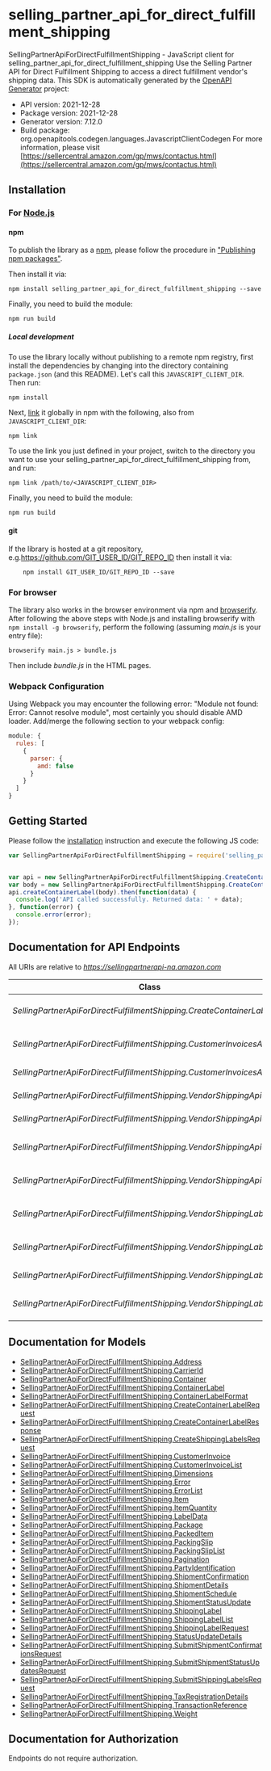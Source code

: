 # selling_partner_api_for_direct_fulfillment_shipping

SellingPartnerApiForDirectFulfillmentShipping - JavaScript client for selling_partner_api_for_direct_fulfillment_shipping
Use the Selling Partner API for Direct Fulfillment Shipping to access a direct fulfillment vendor's shipping data.
This SDK is automatically generated by the [OpenAPI Generator](https://openapi-generator.tech) project:

- API version: 2021-12-28
- Package version: 2021-12-28
- Generator version: 7.12.0
- Build package: org.openapitools.codegen.languages.JavascriptClientCodegen
For more information, please visit [https://sellercentral.amazon.com/gp/mws/contactus.html](https://sellercentral.amazon.com/gp/mws/contactus.html)

## Installation

### For [Node.js](https://nodejs.org/)

#### npm

To publish the library as a [npm](https://www.npmjs.com/), please follow the procedure in ["Publishing npm packages"](https://docs.npmjs.com/getting-started/publishing-npm-packages).

Then install it via:

```shell
npm install selling_partner_api_for_direct_fulfillment_shipping --save
```

Finally, you need to build the module:

```shell
npm run build
```

##### Local development

To use the library locally without publishing to a remote npm registry, first install the dependencies by changing into the directory containing `package.json` (and this README). Let's call this `JAVASCRIPT_CLIENT_DIR`. Then run:

```shell
npm install
```

Next, [link](https://docs.npmjs.com/cli/link) it globally in npm with the following, also from `JAVASCRIPT_CLIENT_DIR`:

```shell
npm link
```

To use the link you just defined in your project, switch to the directory you want to use your selling_partner_api_for_direct_fulfillment_shipping from, and run:

```shell
npm link /path/to/<JAVASCRIPT_CLIENT_DIR>
```

Finally, you need to build the module:

```shell
npm run build
```

#### git

If the library is hosted at a git repository, e.g.https://github.com/GIT_USER_ID/GIT_REPO_ID
then install it via:

```shell
    npm install GIT_USER_ID/GIT_REPO_ID --save
```

### For browser

The library also works in the browser environment via npm and [browserify](http://browserify.org/). After following
the above steps with Node.js and installing browserify with `npm install -g browserify`,
perform the following (assuming *main.js* is your entry file):

```shell
browserify main.js > bundle.js
```

Then include *bundle.js* in the HTML pages.

### Webpack Configuration

Using Webpack you may encounter the following error: "Module not found: Error:
Cannot resolve module", most certainly you should disable AMD loader. Add/merge
the following section to your webpack config:

```javascript
module: {
  rules: [
    {
      parser: {
        amd: false
      }
    }
  ]
}
```

## Getting Started

Please follow the [installation](#installation) instruction and execute the following JS code:

```javascript
var SellingPartnerApiForDirectFulfillmentShipping = require('selling_partner_api_for_direct_fulfillment_shipping');


var api = new SellingPartnerApiForDirectFulfillmentShipping.CreateContainerLabelApi()
var body = new SellingPartnerApiForDirectFulfillmentShipping.CreateContainerLabelRequest(); // {CreateContainerLabelRequest} Request body containing the container label data.
api.createContainerLabel(body).then(function(data) {
  console.log('API called successfully. Returned data: ' + data);
}, function(error) {
  console.error(error);
});


```

## Documentation for API Endpoints

All URIs are relative to *https://sellingpartnerapi-na.amazon.com*

Class | Method | HTTP request | Description
------------ | ------------- | ------------- | -------------
*SellingPartnerApiForDirectFulfillmentShipping.CreateContainerLabelApi* | [**createContainerLabel**](docs/CreateContainerLabelApi.md#createContainerLabel) | **POST** /vendor/directFulfillment/shipping/2021-12-28/containerLabel | createContainerLabel
*SellingPartnerApiForDirectFulfillmentShipping.CustomerInvoicesApi* | [**getCustomerInvoice**](docs/CustomerInvoicesApi.md#getCustomerInvoice) | **GET** /vendor/directFulfillment/shipping/2021-12-28/customerInvoices/{purchaseOrderNumber} | getCustomerInvoice
*SellingPartnerApiForDirectFulfillmentShipping.CustomerInvoicesApi* | [**getCustomerInvoices**](docs/CustomerInvoicesApi.md#getCustomerInvoices) | **GET** /vendor/directFulfillment/shipping/2021-12-28/customerInvoices | getCustomerInvoices
*SellingPartnerApiForDirectFulfillmentShipping.VendorShippingApi* | [**getPackingSlip**](docs/VendorShippingApi.md#getPackingSlip) | **GET** /vendor/directFulfillment/shipping/2021-12-28/packingSlips/{purchaseOrderNumber} | getPackingSlip
*SellingPartnerApiForDirectFulfillmentShipping.VendorShippingApi* | [**getPackingSlips**](docs/VendorShippingApi.md#getPackingSlips) | **GET** /vendor/directFulfillment/shipping/2021-12-28/packingSlips | getPackingSlips
*SellingPartnerApiForDirectFulfillmentShipping.VendorShippingApi* | [**submitShipmentConfirmations**](docs/VendorShippingApi.md#submitShipmentConfirmations) | **POST** /vendor/directFulfillment/shipping/2021-12-28/shipmentConfirmations | submitShipmentConfirmations
*SellingPartnerApiForDirectFulfillmentShipping.VendorShippingApi* | [**submitShipmentStatusUpdates**](docs/VendorShippingApi.md#submitShipmentStatusUpdates) | **POST** /vendor/directFulfillment/shipping/2021-12-28/shipmentStatusUpdates | submitShipmentStatusUpdates
*SellingPartnerApiForDirectFulfillmentShipping.VendorShippingLabelsApi* | [**createShippingLabels**](docs/VendorShippingLabelsApi.md#createShippingLabels) | **POST** /vendor/directFulfillment/shipping/2021-12-28/shippingLabels/{purchaseOrderNumber} | createShippingLabels
*SellingPartnerApiForDirectFulfillmentShipping.VendorShippingLabelsApi* | [**getShippingLabel**](docs/VendorShippingLabelsApi.md#getShippingLabel) | **GET** /vendor/directFulfillment/shipping/2021-12-28/shippingLabels/{purchaseOrderNumber} | getShippingLabel
*SellingPartnerApiForDirectFulfillmentShipping.VendorShippingLabelsApi* | [**getShippingLabels**](docs/VendorShippingLabelsApi.md#getShippingLabels) | **GET** /vendor/directFulfillment/shipping/2021-12-28/shippingLabels | getShippingLabels
*SellingPartnerApiForDirectFulfillmentShipping.VendorShippingLabelsApi* | [**submitShippingLabelRequest**](docs/VendorShippingLabelsApi.md#submitShippingLabelRequest) | **POST** /vendor/directFulfillment/shipping/2021-12-28/shippingLabels | submitShippingLabelRequest


## Documentation for Models

 - [SellingPartnerApiForDirectFulfillmentShipping.Address](docs/Address.md)
 - [SellingPartnerApiForDirectFulfillmentShipping.CarrierId](docs/CarrierId.md)
 - [SellingPartnerApiForDirectFulfillmentShipping.Container](docs/Container.md)
 - [SellingPartnerApiForDirectFulfillmentShipping.ContainerLabel](docs/ContainerLabel.md)
 - [SellingPartnerApiForDirectFulfillmentShipping.ContainerLabelFormat](docs/ContainerLabelFormat.md)
 - [SellingPartnerApiForDirectFulfillmentShipping.CreateContainerLabelRequest](docs/CreateContainerLabelRequest.md)
 - [SellingPartnerApiForDirectFulfillmentShipping.CreateContainerLabelResponse](docs/CreateContainerLabelResponse.md)
 - [SellingPartnerApiForDirectFulfillmentShipping.CreateShippingLabelsRequest](docs/CreateShippingLabelsRequest.md)
 - [SellingPartnerApiForDirectFulfillmentShipping.CustomerInvoice](docs/CustomerInvoice.md)
 - [SellingPartnerApiForDirectFulfillmentShipping.CustomerInvoiceList](docs/CustomerInvoiceList.md)
 - [SellingPartnerApiForDirectFulfillmentShipping.Dimensions](docs/Dimensions.md)
 - [SellingPartnerApiForDirectFulfillmentShipping.Error](docs/Error.md)
 - [SellingPartnerApiForDirectFulfillmentShipping.ErrorList](docs/ErrorList.md)
 - [SellingPartnerApiForDirectFulfillmentShipping.Item](docs/Item.md)
 - [SellingPartnerApiForDirectFulfillmentShipping.ItemQuantity](docs/ItemQuantity.md)
 - [SellingPartnerApiForDirectFulfillmentShipping.LabelData](docs/LabelData.md)
 - [SellingPartnerApiForDirectFulfillmentShipping.Package](docs/Package.md)
 - [SellingPartnerApiForDirectFulfillmentShipping.PackedItem](docs/PackedItem.md)
 - [SellingPartnerApiForDirectFulfillmentShipping.PackingSlip](docs/PackingSlip.md)
 - [SellingPartnerApiForDirectFulfillmentShipping.PackingSlipList](docs/PackingSlipList.md)
 - [SellingPartnerApiForDirectFulfillmentShipping.Pagination](docs/Pagination.md)
 - [SellingPartnerApiForDirectFulfillmentShipping.PartyIdentification](docs/PartyIdentification.md)
 - [SellingPartnerApiForDirectFulfillmentShipping.ShipmentConfirmation](docs/ShipmentConfirmation.md)
 - [SellingPartnerApiForDirectFulfillmentShipping.ShipmentDetails](docs/ShipmentDetails.md)
 - [SellingPartnerApiForDirectFulfillmentShipping.ShipmentSchedule](docs/ShipmentSchedule.md)
 - [SellingPartnerApiForDirectFulfillmentShipping.ShipmentStatusUpdate](docs/ShipmentStatusUpdate.md)
 - [SellingPartnerApiForDirectFulfillmentShipping.ShippingLabel](docs/ShippingLabel.md)
 - [SellingPartnerApiForDirectFulfillmentShipping.ShippingLabelList](docs/ShippingLabelList.md)
 - [SellingPartnerApiForDirectFulfillmentShipping.ShippingLabelRequest](docs/ShippingLabelRequest.md)
 - [SellingPartnerApiForDirectFulfillmentShipping.StatusUpdateDetails](docs/StatusUpdateDetails.md)
 - [SellingPartnerApiForDirectFulfillmentShipping.SubmitShipmentConfirmationsRequest](docs/SubmitShipmentConfirmationsRequest.md)
 - [SellingPartnerApiForDirectFulfillmentShipping.SubmitShipmentStatusUpdatesRequest](docs/SubmitShipmentStatusUpdatesRequest.md)
 - [SellingPartnerApiForDirectFulfillmentShipping.SubmitShippingLabelsRequest](docs/SubmitShippingLabelsRequest.md)
 - [SellingPartnerApiForDirectFulfillmentShipping.TaxRegistrationDetails](docs/TaxRegistrationDetails.md)
 - [SellingPartnerApiForDirectFulfillmentShipping.TransactionReference](docs/TransactionReference.md)
 - [SellingPartnerApiForDirectFulfillmentShipping.Weight](docs/Weight.md)


## Documentation for Authorization

Endpoints do not require authorization.

